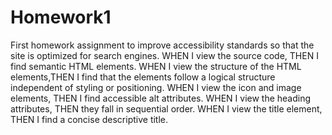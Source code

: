 # Homework1
First homework assignment to improve accessibility standards so that the site is optimized for search engines.
WHEN I view the source code, THEN I find semantic HTML elements.
WHEN I view the structure of the HTML elements,THEN I find that the elements follow a logical structure independent of styling or positioning.
WHEN I view the icon and image elements, THEN I find accessible alt attributes.
WHEN I view the heading attributes, THEN they fall in sequential order.
WHEN I view the title element, THEN I find a concise descriptive title.
